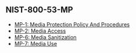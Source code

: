 ## NIST-800-53-MP
* [MP-1: Media Protection Policy And Procedures](NIST-800-53-MP-1.md)
* [MP-2: Media Access](NIST-800-53-MP-2.md)
* [MP-6: Media Sanitization](NIST-800-53-MP-6.md)
* [MP-7: Media Use](NIST-800-53-MP-7.md)
